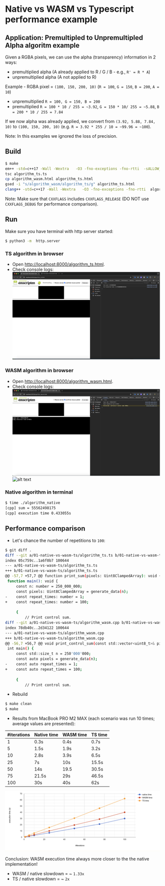 # Native vs WASM vs Typescript performance example

## Application: Premultipled to Unpremultipled Alpha algoritm example

Given a RGBA pixels, we can use the alpha (transparency) information in 2 ways:
* premultiplied alpha (A already applied to R / G / B - e.g., `R' = R * A`)
* unpremultiplied alpha (A not applied to R)

Example - RGBA pixel = `(100, 150, 200, 10)` (`R = 100`, `G = 150`, `B = 200`, `A = 10`)
* unpremultiplied `R = 100, G = 150, B = 200`
* premultiplied `R = 100 * 10 / 255 = ~3.92`, `G = 150 * 10/ 255 = ~5.88`, `B = 200 * 10 / 255 = 7.84`

If we now alpha was already applied, we convert from `(3.92, 5.88, 7.84, 10)` to `(100, 150, 200, 10)`
(e.g. `R = 3.92 * 255 / 10 = ~99.96 = ~100`).

Note: In this examples we ignored the loss of precision.


## Build

```bash
$ make
em++ -std=c++17 -Wall -Wextra   -O3 -fno-exceptions -fno-rtti  -sALLOW_MEMORY_GROWTH algorithm_wasm.cpp -o algorithm_wasm.html
tsc algorithm_ts.ts
cp algorithm_wasm.html algorithm_ts.html
gsed -i "s/algorithm_wasm/algorithm_ts/g" algorithm_ts.html
clang++ -std=c++17 -Wall -Wextra   -O3 -fno-exceptions -fno-rtti  algorithm_wasm.cpp -o algorithm_native
```

Note: Make sure that `CXXFLAGS` includes `CXXFLAGS_RELEASE` (DO NOT use `CXXFLAGS_DEBUG` for performance comparison).

## Run

Make sure you have terminal with http server started:
```bash
$ python3 -m  http.server
```

### TS algorithm in browser

* Open [http://localhost:8000/algorithm_ts.html](http://localhost:8000/algorithm_ts.html).
* Check console logs: ![algorithm_ts](./img/run1-ts.png)

### WASM algorithm in browser

* Open [http://localhost:8000/algorithm_wasm.html](http://localhost:8000/algorithm_wasm.html).
* Check console logs: ![algorithm_wasm](./img/run1-wasm.png)
![alt text](image.png)

### Native algorithm in terminal

```bash
$ time ./algorithm_native
[cpp] sum = 55562498175
[cpp] execution time 0.433055s
```

## Performance comparison

* Let's chance the number of repetitions to `100`:
```bash
$ git diff .
diff --git a/01-native-vs-wasm-ts/algorithm_ts.ts b/01-native-vs-wasm-ts/algorithm_ts.ts
index 05c759c..1a6f0b7 100644
--- a/01-native-vs-wasm-ts/algorithm_ts.ts
+++ b/01-native-vs-wasm-ts/algorithm_ts.ts
@@ -57,7 +57,7 @@ function print_sum(pixels: Uint8ClampedArray): void {
 function main(): void {
     const n: number = 250_000_000;
     const pixels: Uint8ClampedArray = generate_data(n);
-    const repeat_times: number = 1;
+    const repeat_times: number = 100;
 
     {
         // Print control sum.
diff --git a/01-native-vs-wasm-ts/algorithm_wasm.cpp b/01-native-vs-wasm-ts/algorithm_wasm.cpp
index 78db40c..2d34122 100644
--- a/01-native-vs-wasm-ts/algorithm_wasm.cpp
+++ b/01-native-vs-wasm-ts/algorithm_wasm.cpp
@@ -56,7 +56,7 @@ void print_control_sum(const std::vector<uint8_t>& pixels) {
 int main() {
     const std::size_t n = 250'000'000;
     const auto pixels = generate_data(n);
-    const auto repeat_times = 1;
+    const auto repeat_times = 100;
 
     {
         // Print control sum.
```

* Rebuild
```bash
$ make clean
$ make
```

* Results from MacBook PRO M2 MAX (each scenario was run 10 times; average values are presented):

|#iterations|Native time | WASM time | TS time |
|-|-|-|-|
|1|0.3s|0.4s|0.7s|
|5|1.5s|1.9s|3.2s|
|10|2.8s|3.9s|6.5s|
|25|7s|10s|15.5s|
|50|14s|19.5|30.5s|
|75|21.5s|29s|46.5s|
|100|30s|40s|62s|

![benchmark](img/benchmark.png)


Conclusion: WASM execution time always more closer to the the native implementation!
* WASM / native slowdown = ~ `1.33x`
* TS / native slowdown   = ~ `2x`